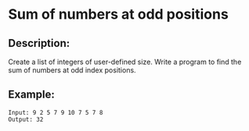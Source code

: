 # Sum of numbers at odd positions

## Description:

Create a list of integers of user-defined size. Write a program to find the sum of numbers at odd index positions.

## Example:

```
Input: 9 2 5 7 9 10 7 5 7 8
Output: 32
```

